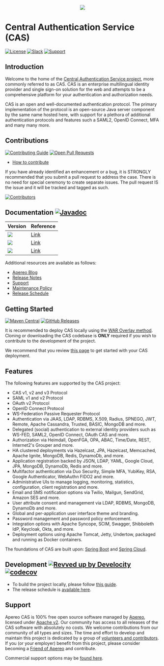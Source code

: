 <p align="center">
<img src="https://github.com/user-attachments/assets/c2daa28c-cdfb-42a7-8333-db967cc3cce7">
</p>

# Central Authentication Service (CAS)

[![License](https://img.shields.io/hexpm/l/plug.svg?style=for-the-badge&logo=apache)](https://github.com/apereo/cas/blob/master/LICENSE)
[![Slack](https://img.shields.io/badge/Slack-join%20chat-blue.svg?style=for-the-badge&logo=slack)][casslack]
[![Support](https://img.shields.io/badge/Support-Mailing%20Lists-green.svg?colorB=ff69b4&style=for-the-badge)][cassupport]

## Introduction

Welcome to the home of the [Central Authentication Service project][apereocas], more commonly referred to as CAS. CAS is an
enterprise multilingual identity provider and single sign-on solution for the web and attempts to 
be a comprehensive platform for your authentication and authorization needs.

CAS is an open and well-documented authentication protocol. The primary implementation of the protocol is an open-source Java server
component by the same name hosted here, with support for a plethora of additional authentication protocols and features such a SAML2, OpenID Connect, MFA 
and many many more.

## Contributions

[![Contributing Guide](https://img.shields.io/badge/Contributions-guide-green.svg?style=for-the-badge&logo=github)][contribute]
[![Open Pull Requests](https://img.shields.io/github/issues-pr/apereo/cas.svg?style=for-the-badge&logo=github)][contribute]

- [How to contribute][contribute]

If you have already identified an enhancement or a bug, it is STRONGLY recommended that you submit a pull request to address the case.
There is no need for special ceremony to create separate issues. The pull request IS the issue and it will be tracked and tagged as such.

<a href="https://github.com/apereo/cas/graphs/contributors">
  <img src="https://contrib.rocks/image?repo=apereo/cas" alt="Contributors"/>
</a>

## Documentation [![Javadoc](https://img.shields.io/badge/Documentation-Javadoc-ff69b4.svg?style=for-the-badge&logo=readme)][casjavadocs]

| Version                                                                                    | Reference                                        |
|--------------------------------------------------------------------------------------------|--------------------------------------------------|
| ![](https://img.shields.io/badge/Development-WIP-blue.svg?style=for-the-badge&logo=github) | [Link](https://apereo.github.io/cas/development) |
| ![](https://img.shields.io/badge/7.2.x-Current-green.svg?style=for-the-badge&logo=github)  | [Link](https://apereo.github.io/cas/7.2.x)       |
| ![](https://img.shields.io/badge/7.1.x-Current-green.svg?style=for-the-badge&logo=github)  | [Link](https://apereo.github.io/cas/7.1.x)       |

Additional resources are available as follows:

- [Apereo Blog][blog]
- [Release Notes][releasenotes]
- [Support][cassupport]
- [Maintenance Policy][maintenance]
- [Release Schedule][releaseschedule]

## Getting Started

[![Maven Central](https://img.shields.io/maven-central/v/org.apereo.cas/cas-server-webapp?style=for-the-badge&logo=apachemaven)][casmavencentral]
[![GitHub Releases](https://img.shields.io/github/release/apereo/cas.svg?style=for-the-badge&logo=github)][githubreleases]

It is recommended to deploy CAS locally using the [WAR Overlay method][overlay]. Cloning or downloading the CAS codebase
is **ONLY** required if you wish to contribute to the development of the project.

We recommend that you review [this page][gettingstarted] to get started with your CAS deployment.

## Features

The following features are supported by the CAS project:

* CAS v1, v2 and v3 Protocol
* SAML v1 and v2 Protocol
* OAuth v2 Protocol
* OpenID Connect Protocol
* WS-Federation Passive Requester Protocol
* Authentication via JAAS, LDAP, RDBMS, X.509, Radius, SPNEGO, JWT, Remote, Apache Cassandra, Trusted, BASIC, MongoDB and more.
* Delegated (social) authentication to external identity providers such as WS-FED, SAML2, OpenID Connect, OAuth CAS and more.
* Authorization via Heimdall, OpenFGA, OPA, ABAC, Time/Date, REST, Internet2's Grouper and more.
* HA clustered deployments via Hazelcast, JPA, Hazelcast, Memcached, Apache Ignite, MongoDB, Redis, DynamoDb, and more.
* Application registration backed by JSON, LDAP, YAML, Google Cloud, JPA, MongoDB, DynamoDb, Redis and more.
* Multifactor authentication via Duo Security, Simple MFA, YubiKey, RSA, Google Authenticator, WebAuthn FIDO2 and more.
* Administrative UIs to manage logging, monitoring, statistics, configuration, client registration and more.
* Email and SMS notification options via Twilio, Mailgun, SendGrid, Amazon SES and more.
* User attribute consent and management via LDAP, RDBMS, MongoDB, DynamoDb and more.
* Global and per-application user interface theme and branding.
* Password management and password policy enforcement.
* Integration options with Apache Syncope, SCIM, Swagger, Shibboleth IdP, Keycloak, Okta, and more.
* Deployment options using Apache Tomcat, Jetty, Undertow, packaged and running as Docker containers.

The foundations of CAS are built upon: [Spring Boot][springboot] and
[Spring Cloud][springcloud].

## Development [![Revved up by Develocity](https://img.shields.io/badge/Revved%20up%20by-Develocity-06A0CE?logo=Gradle&labelColor=02303A)][devlocity] [![codecov](https://codecov.io/gh/apereo/cas/branch/master/graph/badge.svg?style=for-the-badge)][cascodecov]

- To build the project locally, please follow [this guide][casbuildprocess].
- The release schedule is [available here][releaseschedule].

## Support

Apereo CAS is 100% free open source software managed by [Apereo](https://www.apereo.org/), licensed under [Apache v2](LICENSE). Our
community has access to all releases of the CAS software with absolutely no costs. We welcome contributions from our community of all
types and sizes. The time and effort to develop and maintain this project is dedicated by a group
of [volunteers and contributors][githubcontributors]. 
If you (or your employer) benefit from this project, please consider becoming a [Friend of Apereo](https://www.apereo.org/friends) and contribute.

Commercial support options may be [found here][cassupport].

[cascodecov]: https://codecov.io/gh/apereo/cas
[devlocity]: https://develocity.apereo.org
[maintenance]: https://apereo.github.io/cas/developer/Maintenance-Policy.html
[releaseschedule]: https://github.com/apereo/cas/milestones
[wiki]: https://apereo.github.io/cas
[githubreleases]: https://github.com/apereo/cas/releases
[gettingstarted]: https://apereo.github.io/cas/development/planning/Getting-Started.html
[overlay]: https://apereo.github.io/cas/development/installation/WAR-Overlay-Installation.html
[contribute]: https://apereo.github.io/cas/developer/Contributor-Guidelines.html
[cassonatype]: https://oss.sonatype.org/content/repositories/snapshots/org/apereo/cas/
[casmavencentral]: https://search.maven.org/search?q=g:org.apereo.cas
[releasenotes]: https://github.com/apereo/cas/releases
[cassupport]: https://apereo.github.io/cas/Support.html
[casslack]: https://apereo.slack.com/
[blog]: https://apereo.github.io/
[casbuildprocess]: https://apereo.github.io/cas/developer/Build-Process.html
[githubcontributors]: https://github.com/apereo/cas/graphs/contributors
[casjavadocs]: https://www.javadoc.io/doc/org.apereo.cas
[apereocas]: https://www.apereo.org/projects/cas
[springboot]: https://projects.spring.io/spring-boot/
[springcloud]: https://projects.spring.io/spring-cloud/
